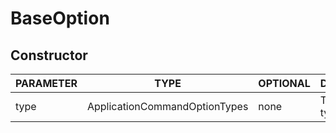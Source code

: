 # BaseOption

## Constructor

| PARAMETER | TYPE                          | OPTIONAL | DESCRIPTION      |
| --------- | ----------------------------- | -------- | ---------------- |
| type      | ApplicationCommandOptionTypes | none     | Type option type |
